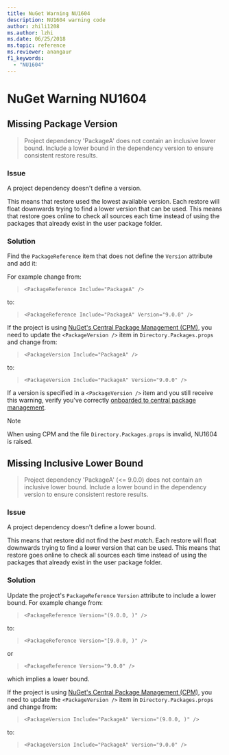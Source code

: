 ```yaml
---
title: NuGet Warning NU1604
description: NU1604 warning code
author: zhili1208
ms.author: lzhi
ms.date: 06/25/2018
ms.topic: reference
ms.reviewer: anangaur
f1_keywords: 
  - "NU1604"
---
```


# NuGet Warning NU1604

## Missing Package Version

> Project dependency 'PackageA' does not contain an inclusive lower bound. Include a lower bound in the dependency version to ensure consistent restore results.

### Issue

A project dependency doesn't define a version.

This means that restore used the lowest available version.
Each restore will float downwards trying to find a lower version that can be used.
This means that restore goes online to check all sources each time instead of using the packages that already exist in the user package folder.

### Solution

Find the `PackageReference` item that does not define the `Version` attribute and add it:

For example change from:

> `<PackageReference Include="PackageA" />`

to:

> `<PackageReference Include="PackageA" Version="9.0.0" />`

If the project is using [NuGet's Central Package Management (CPM)](../../consume-packages/Central-Package-Management.md), you need to update the `<PackageVersion />` item in `Directory.Packages.props` and change from:

> `<PackageVersion Include="PackageA" />`

to:
> `<PackageVersion Include="PackageA" Version="9.0.0" />`

If a version is specified in a `<PackageVersion />` item and you still receive this warning, verify you've correctly [onboarded to central package management](../../consume-packages/Central-Package-Management.md#enabling-central-package-management).

> [!Note]
> When using CPM and the file `Directory.Packages.props` is invalid, NU1604 is raised.

## Missing Inclusive Lower Bound

> Project dependency 'PackageA' (&lt;= 9.0.0) does not contain an inclusive lower bound. Include a lower bound in the dependency version to ensure consistent restore results.

### Issue
A project dependency doesn't define a lower bound.

This means that restore did not find the *best match*. Each restore will float downwards trying to find a lower version that can be used.
This means that restore goes online to check all sources each time instead of using the packages that already exist in the user package folder.

### Solution
Update the project's `PackageReference` `Version` attribute to include a lower bound.
For example change from:

> `<PackageReference Version="(9.0.0, )" />`

to:

> `<PackageReference Version="[9.0.0, )" />`

or

> `<PackageReference Version="9.0.0" />`

which implies a lower bound.

If the project is using [NuGet's Central Package Management (CPM)](../../consume-packages/Central-Package-Management.md), you need to update the `<PackageVersion />` item in `Directory.Packages.props` and change from:

> `<PackageVersion Include="PackageA" Version="(9.0.0, )" />`

to:
> `<PackageVersion Include="PackageA" Version="9.0.0" />`
